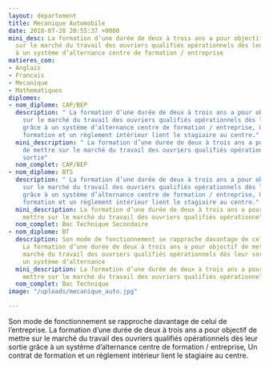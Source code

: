 ```yaml
---
layout: departement
title: Mecanique Automobile
date: 2018-07-28 20:55:37 +0000
mini_desc: La formation d’une durée de deux à trois ans a pour objectif de mettre
  sur le marché du travail des ouvriers qualifiés opérationnels dès leur sortie grâce
  à un système d’alternance centre de formation / entreprise
matieres_com:
- Anglais
- Francais
- Mecanique
- Mathematiques
diplomes:
- nom_diplome: CAP/BEP
  description: " La formation d’une durée de deux à trois ans a pour objectif de mettre
    sur le marché du travail des ouvriers qualifiés opérationnels dès leur sortie
    grâce à un système d’alternance centre de formation / entreprise, Un contrat de
    formation et un règlement intérieur lient le stagiaire au centre."
  mini_description: " La formation d’une durée de deux à trois ans a pour objectif
    de mettre sur le marché du travail des ouvriers qualifiés opérationnels dès leur
    sortie"
  nom_complet: CAP/BEP
- nom_diplome: BTS
  description: " La formation d’une durée de deux à trois ans a pour objectif de mettre
    sur le marché du travail des ouvriers qualifiés opérationnels dès leur sortie
    grâce à un système d’alternance centre de formation / entreprise, Un contrat de
    formation et un règlement intérieur lient le stagiaire au centre."
  mini_description: La formation d’une durée de deux à trois ans a pour objectif de
    mettre sur le marché du travail des ouvriers qualifiés opérationnels
  nom_complet: Bac Technique Secondaire
- nom_diplome: BT
  description: Son mode de fonctionnement se rapproche davantage de celui de l’entreprise.
    La formation d’une durée de deux à trois ans a pour objectif de mettre sur le
    marché du travail des ouvriers qualifiés opérationnels dès leur sortie grâce à
    un système d’alternance
  mini_description: La formation d’une durée de deux à trois ans a pour objectif de
    mettre sur le marché du travail des ouvriers qualifiés opérationnels
  nom_complet: Bac Technique
image: "/uploads/mecanique_auto.jpg"

---
```

Son mode de fonctionnement se rapproche davantage de celui de l’entreprise. La formation d’une durée de deux à trois ans a pour objectif de mettre sur le marché du travail des ouvriers qualifiés opérationnels dès leur sortie grâce à un système d’alternance centre de formation / entreprise, Un contrat de formation et un règlement intérieur lient le stagiaire au centre.